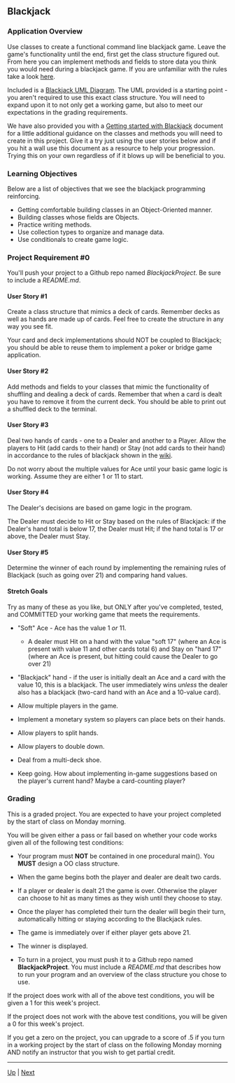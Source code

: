 ## Blackjack

### Application Overview

Use classes to create a functional command line blackjack game. Leave the game's functionality until the end, first get the class structure figured out. From here you can implement methods and fields to store data you think you would need during a blackjack game. If you are unfamiliar with the rules take a look [here][wiki].

Included is a [Blackjack UML Diagram](images/Blackjack.pdf).  The UML provided is a starting point - you aren't required to use this exact class structure. You will need to expand upon it to not only get a working game, but also to meet our expectations in the grading requirements.

We have also provided you with a  [Getting started with Blackjack](gettingStarted.md)  document for a little additional guidance on the classes and methods you will need to create in this project. Give it a try just using the user stories below and if you hit a wall use this document as a resource to help your progression. Trying this on your own regardless of if it blows up will be beneficial to you.

### Learning Objectives

Below are a list of objectives that we see the blackjack programming reinforcing.

* Getting comfortable building classes in an Object-Oriented manner.  
* Building classes whose fields are Objects.  
* Practice writing methods.  
* Use collection types to organize and manage data.  
* Use conditionals to create game logic.  

### Project Requirement #0
You'll push your project to a Github repo named _BlackjackProject_.  Be sure to include a _README.md_.

#### User Story #1
Create a class structure that mimics a deck of cards. Remember decks as well as hands are made up of cards. Feel free to create the structure in any way you see fit.

Your card and deck implementations should NOT be coupled to Blackjack; you should be able to reuse them to implement a poker or bridge game application.

#### User Story #2
Add methods and fields to your classes that mimic the functionality of shuffling and dealing a deck of cards. Remember that when a card is dealt you have to remove it from the current deck. You should be able to print out a shuffled deck to the terminal.

#### User Story #3
Deal two hands of cards - one to a Dealer and another to a Player. Allow the players to Hit (add cards to their hand) or Stay (not add cards to their hand) in accordance to the rules of blackjack shown in the [wiki][wiki].

Do not worry about the multiple values for Ace until your basic game logic is working. Assume they are either 1 or 11 to start.

#### User Story #4
The Dealer's decisions are based on game logic in the program.

The Dealer must decide to Hit or Stay based on the rules of Blackjack: if the Dealer's hand total is below 17, the Dealer must Hit; if the hand total is 17 or above, the Dealer must Stay.

#### User Story #5
Determine the winner of each round by implementing the remaining rules of Blackjack (such as going over 21) and comparing hand values.

#### Stretch Goals
Try as many of these as you like, but ONLY after you've completed, tested, and COMMITTED your working game that meets the requirements.

* "Soft" Ace - Ace has the value 1 _or_ 11.
  * A dealer must Hit on a hand with the value "soft 17" (where an Ace is present with value 11 and other cards total 6) and Stay on "hard 17" (where an Ace is present, but hitting could cause the Dealer to go over 21)

* "Blackjack" hand - if the user is initially dealt an Ace and a card with the value 10, this is a blackjack. The user immediately wins _unless_ the dealer also has a blackjack (two-card hand with an Ace and a 10-value card).

* Allow multiple players in the game.

* Implement a monetary system so players can place bets on their hands.  

* Allow players to split hands.

* Allow players to double down.

* Deal from a multi-deck shoe.

* Keep going. How about implementing in-game suggestions based on the player's current hand?  Maybe a card-counting player?  

### Grading
This is a graded project. You are expected to have your project completed by the start of class on Monday morning.

You will be given either a pass or fail based on whether your code works given all of the following test conditions:

* Your program must **NOT** be contained in one procedural main(). You **MUST** design a OO class structure.  

* When the game begins both the player and dealer are dealt two cards.  

* If a player or dealer is dealt 21 the game is over. Otherwise the player can choose to hit as many times as they wish until they choose to stay.  

* Once the player has completed their turn the dealer will begin their turn, automatically hitting or staying according to the Blackjack rules.  

* The game is immediately over if either player gets above 21.  

* The winner is displayed.

* To turn in a project, you must push it to a Github repo named **BlackjackProject**. You must include a _README.md_ that describes how to run your program and an overview of the class structure you chose to use.

If the project does work with all of the above test conditions, you will be given a 1 for this week's project.

If the project does not work with the above test conditions, you will be given a 0 for this week's project.

If you get a zero on the project, you can upgrade to a score of .5 if you turn in a working project by the start of class on the following Monday morning AND notify an instructor that you wish to get partial credit.


[wiki]: https://en.wikipedia.org/wiki/Blackjack
[shuffle]:https://docs.oracle.com/javase/6/docs/api/java/util/Collections.html#shuffle(java.util.List)

<hr>

[Up](../README.md) | [Next](gettingStarted.md)